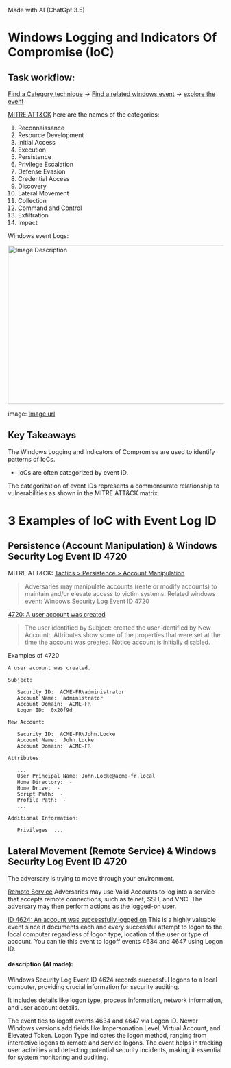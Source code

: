 Made with AI (ChatGpt 3.5)
# Windows Logging and Indicators Of Compromise (IoC)
## Task workflow:
[Find a Category technique](https://attack.mitre.org/) -> [Find a related windows event](https://www.socinvestigation.com/most-common-windows-event-ids-to-hunt-mind-map/) -> [explore the event](https://www.ultimatewindowssecurity.com/securitylog/encyclopedia/)

[MITRE ATT&CK](https://attack.mitre.org) here are the names of the categories:
1. Reconnaissance
2. Resource Development
3. Initial Access
4. Execution
5. Persistence
6. Privilege Escalation
7. Defense Evasion
8. Credential Access
9. Discovery
10. Lateral Movement
11. Collection
12. Command and Control
13. Exfiltration
14. Impact

Windows event Logs:

<img src="https://www.socinvestigation.com/wp-content/uploads/2021/11/f31ff3a9905b418680a4e722cc57b316-0001-1920x601.jpg" alt="Image Description" width="800" height="370">

image: [Image url](https://www.socinvestigation.com/wp-content/uploads/2021/11/f31ff3a9905b418680a4e722cc57b316-0001-1920x601.jpg)

## Key Takeaways
The Windows Logging and Indicators of Compromise are used to identify patterns of IoCs.

- IoCs are often categorized by event ID.

The categorization of event IDs represents a commensurate relationship to vulnerabilities as shown in the MITRE ATT&CK matrix.

# 3 Examples of IoC with Event Log ID
## Persistence (Account Manipulation) & Windows Security Log Event ID 4720 
MITRE ATT&CK: [Tactics > Persistence > Account Manipulation](https://attack.mitre.org/techniques/T1098/)
> Adversaries may manipulate accounts (reate or modify accounts) to maintain and/or elevate access to victim systems.
Related windows event: Windows Security Log Event ID 4720
> 
[4720: A user account was created](https://www.ultimatewindowssecurity.com/securitylog/encyclopedia/event.aspx?eventid=4720)
> The user identified by Subject: created the user identified by New Account:.
> Attributes show some of the properties that were set at the time the account was created.
> Notice account is initially disabled.

Examples of 4720
```
A user account was created.

Subject:

   Security ID:  ACME-FR\administrator
   Account Name:  administrator
   Account Domain:  ACME-FR
   Logon ID:  0x20f9d

New Account:

   Security ID:  ACME-FR\John.Locke
   Account Name:  John.Locke
   Account Domain:  ACME-FR

Attributes:

   ...
   User Principal Name: John.Locke@acme-fr.local
   Home Directory:  -
   Home Drive:  -
   Script Path:  -
   Profile Path:  -
   ...

Additional Information:

   Privileges  ...
```


## Lateral Movement (Remote Service) & Windows Security Log Event ID 4720 
The adversary is trying to move through your environment.

[Remote Service](https://attack.mitre.org/techniques/T1021/)
Adversaries may use Valid Accounts to log into a service that accepts remote connections, such as telnet, SSH, and VNC. The adversary may then perform actions as the logged-on user.

[ID  4624: An account was successfully logged on](https://www.ultimatewindowssecurity.com/securitylog/encyclopedia/event.aspx?eventid=4624)
This is a highly valuable event since it documents each and every successful attempt to logon to the local computer regardless of logon type, location of the user or type of account.  You can tie this event to logoff events 4634 and 4647 using Logon ID.

#### description (AI made):
Windows Security Log Event ID 4624 records successful logons to a local computer, providing crucial information for security auditing.

It includes details like logon type, process information, network information, and user account details.

The event ties to logoff events 4634 and 4647 via Logon ID. Newer Windows versions add fields like Impersonation Level, Virtual Account, and Elevated Token. Logon Type indicates the logon method, ranging from interactive logons to remote and service logons. The event helps in tracking user activities and detecting potential security incidents, making it essential for system monitoring and auditing.




